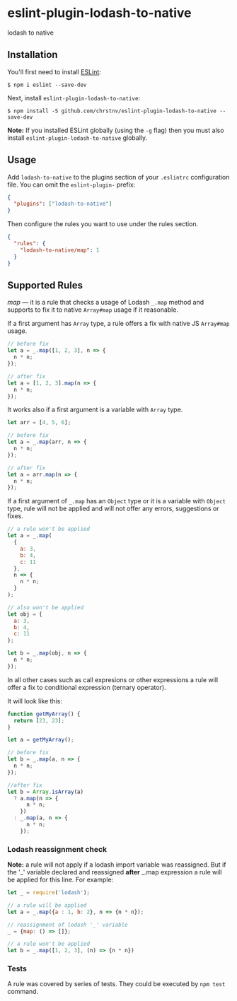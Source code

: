 # eslint-plugin-lodash-to-native

lodash to native

## Installation

You'll first need to install [ESLint](http://eslint.org):

```
$ npm i eslint --save-dev
```

Next, install `eslint-plugin-lodash-to-native`:

```
$ npm install -S github.com/chrstnv/eslint-plugin-lodash-to-native --save-dev
```

**Note:** If you installed ESLint globally (using the `-g` flag) then you must also install `eslint-plugin-lodash-to-native` globally.

## Usage

Add `lodash-to-native` to the plugins section of your `.eslintrc` configuration file. You can omit the `eslint-plugin-` prefix:

```json
{
  "plugins": ["lodash-to-native"]
}
```

Then configure the rules you want to use under the rules section.

```json
{
  "rules": {
    "lodash-to-native/map": 1
  }
}
```

## Supported Rules

_map_ — it is a rule that checks a usage of Lodash `_.map` method and supports to fix it to native `Array#map` usage if it reasonable.

If a first argument has `Array` type, a rule offers a fix with native JS `Array#map` usage.

```js
// before fix
let a = _.map([1, 2, 3], n => {
  n * n;
});

// after fix
let a = [1, 2, 3].map(n => {
  n * n;
});
```

It works also if a first argument is a variable with `Array` type.

```js
let arr = [4, 5, 6];

// before fix
let a = _.map(arr, n => {
  n * n;
});

// after fix
let a = arr.map(n => {
  n * n;
});
```

If a first argument of `_.map` has an `Object` type or it is a variable with `Object` type, rule will not be applied and will not offer any errors, suggestions or fixes.

```js
// a rule won't be applied
let a = _.map(
  {
    a: 3,
    b: 4,
    c: 11
  },
  n => {
    n * n;
  }
);

// also won't be applied
let obj = {
  a: 3,
  b: 4,
  c: 11
};

let b = _.map(obj, n => {
  n * n;
});
```

In all other cases such as call expresions or other expressions a rule will offer a fix to conditional expression (ternary operator).

It will look like this:

```js
function getMyArray() {
  return [23, 23];
}

let a = getMyArray();

// before fix
let b = _.map(a, n => {
  n * n;
});

//after fix
let b = Array.isArray(a)
  ? a.map(n => {
      n * n;
    })
  : _.map(a, n => {
      n * n;
    });
```

### Lodash reassignment check
**Note:** a rule will not apply if a lodash import variable was reassigned. But if the '_' variable declared and reassigned **after** _.map expression a rule will be applied for this line. For example:

```js
let _ = require('lodash');

// a rule will be applied
let a = _.map({a : 1, b: 2}, n => {n * n});

// reassignment of lodash '_' variable
_ = {map: () => []};

// a rule won't be applied
let b = _.map([1, 2, 3], (n) => {n * n})

```

### Tests
A rule was covered by series of tests. They could be executed by `npm test` command.
